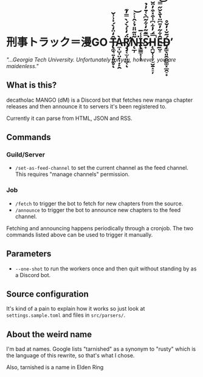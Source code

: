 # 刑事トラック＝漫GO **T̶̢͚͉͍̦͈̼̥̂̒̈̒̀́̇͗͗̆ͅÀ̵̼̩̺̩̤͙͎̟̙̯R̸̡̡̛͔̫͎͈̲͔̈́̒̇́̀́̀̿̓͊ͅÑ̵̨̲̹̎̃̈̎̉͐̂̾͐͘͝I̴̢͇͇̟̜̹͗͑̅S̷̟̿͊͂̒͋͂͆̀͑̄̓̉͘͘H̴̨̪̬̜̜̹̠̬̱̝̠̦̿́̓͋͆͗͒̽͒̓̈̆̚Ḛ̵̬̠̑͋͂̓̎͆̈̔̄̀̌̋̿͝͝D̴̡͇̖͈̯̯͇͚͓̲̭̠̟́͂̌̍̓̆̊̕**
*"...Georgia Tech University. Unfortunately for you, however, you are maidenless."*

## What is this?
decatholac MANGO (dM) is a Discord bot that fetches new manga chapter releases and then announce it to servers it's been registered to.

Currently it can parse from HTML, JSON and RSS.

## Commands
### Guild/Server
- `/set-as-feed-channel` to set the current channel as the feed channel. This requires "manage channels" permission.

### Job
- `/fetch` to trigger the bot to fetch for new chapters from the source.
- `/announce` to trigger the bot to announce new chapters to the feed channel.

Fetching and announcing happens periodically through a cronjob.
The two commands listed above can be used to trigger it manually.

## Parameters
- `--one-shot` to run the workers once and then quit without standing by as a Discord bot.

## Source configuration
It's kind of a pain to explain how it works so just look at `settings.sample.toml`
and files in `src/parsers/`.

## About the weird name

I'm bad at names. Google lists "tarnished" as a synonym to "rusty" which is the language of this rewrite, so that's what I chose.

Also, tarnished is a name in Elden Ring
